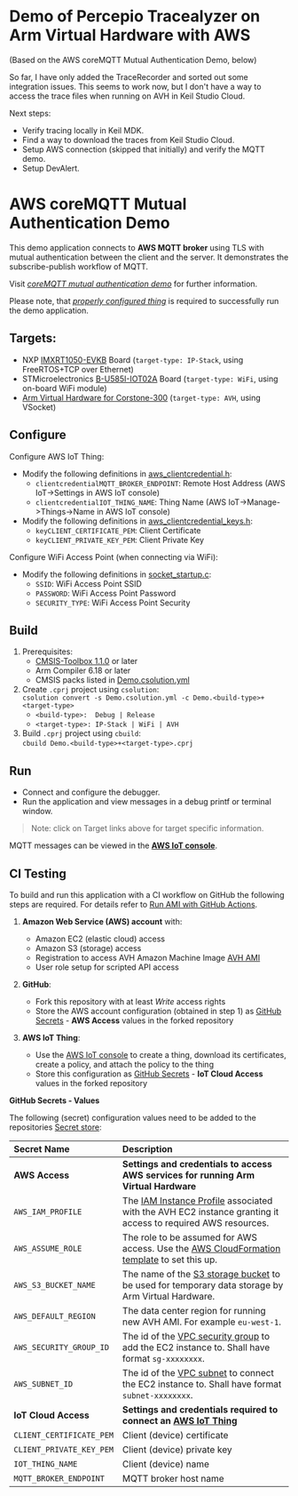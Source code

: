 Demo of Percepio Tracealyzer on Arm Virtual Hardware with AWS
=============================================================

(Based on the AWS coreMQTT Mutual Authentication Demo, below)

So far, I have only added the TraceRecorder and sorted out some integration issues. This seems to work now, but I don't have a way to access the trace files when running on AVH in Keil Studio Cloud. 

Next steps:
- Verify tracing locally in Keil MDK.
- Find a way to download the traces from Keil Studio Cloud.
- Setup AWS connection (skipped that initially) and verify the MQTT demo.
- Setup DevAlert.

AWS coreMQTT Mutual Authentication Demo
=======================================

This demo application connects to **AWS MQTT broker** using TLS with mutual authentication between the client and the server.
It demonstrates the subscribe-publish workflow of MQTT.

Visit [*coreMQTT mutual authentication demo*](https://docs.aws.amazon.com/freertos/latest/userguide/mqtt-demo-ma.html) for further information.

Please note, that [*properly configured thing*](https://docs.aws.amazon.com/iot/latest/developerguide/iot-moisture-create-thing.html) is required to
successfully run the demo application.

Targets:
--------
  - NXP [IMXRT1050-EVKB](./Board/IMXRT1050-EVKB/README.md) Board (`target-type: IP-Stack`, using FreeRTOS+TCP over Ethernet)
  - STMicroelectronics [B-U585I-IOT02A](./Board/B-U585I-IOT02A/README.md) Board (`target-type: WiFi`, using on-board WiFi module)
  - [Arm Virtual Hardware for Corstone-300](./Board/AVH_MPS3_Corstone-300/README.md) (`target-type: AVH`, using VSocket)

Configure
---------

Configure AWS IoT Thing:
  - Modify the following definitions in [aws_clientcredential.h](amazon-freertos/demos/include/aws_clientcredential.h):
    - `clientcredentialMQTT_BROKER_ENDPOINT`: Remote Host Address (AWS IoT->Settings in AWS IoT console)
    - `clientcredentialIOT_THING_NAME`: Thing Name (AWS IoT->Manage->Things->Name in AWS IoT console)
  - Modify the following definitions in [aws_clientcredential_keys.h](amazon-freertos/demos/include/aws_clientcredential_keys.h):
    - `keyCLIENT_CERTIFICATE_PEM`: Client Certificate
    - `keyCLIENT_PRIVATE_KEY_PEM`: Client Private Key

Configure WiFi Access Point (when connecting via WiFi):
  - Modify the following definitions in [socket_startup.c](Socket/WiFi/socket_startup.c):
    - `SSID`:          WiFi Access Point SSID
    - `PASSWORD`:      WiFi Access Point Password
    - `SECURITY_TYPE`: WiFi Access Point Security

Build
-----
1. Prerequisites:
   - [CMSIS-Toolbox 1.1.0](https://github.com/Open-CMSIS-Pack/cmsis-toolbox/releases/tag/1.1.0) or later
   - Arm Compiler 6.18 or later
   - CMSIS packs listed in [Demo.csolution.yml](Demo.csolution.yml)
2. Create `.cprj` project using `csolution`:  
   `csolution convert -s Demo.csolution.yml -c Demo.<build-type>+<target-type>`  
     - `<build-type>:  Debug | Release`
     - `<target-type>: IP-Stack | WiFi | AVH`
3. Build `.cprj` project using `cbuild`:  
   `cbuild Demo.<build-type>+<target-type>.cprj`

Run
---
- Connect and configure the debugger.
- Run the application and view messages in a debug printf or terminal window.
>Note: click on Target links above for target specific information.

MQTT messages can be viewed in the [**AWS IoT console**](https://docs.aws.amazon.com/iot/latest/developerguide/view-mqtt-messages.html).

CI Testing
----------
To build and run this application with a CI workflow on GitHub the following steps are required. For details refer to [Run AMI with GitHub Actions](https://arm-software.github.io/AVH/main/infrastructure/html/run_ami_github.html).

1. **Amazon Web Service (AWS) account** with:
    - Amazon EC2 (elastic cloud) access
    - Amazon S3 (storage) access
    - Registration to access AVH Amazon Machine Image [AVH AMI](https://aws.amazon.com/marketplace/search/results?searchTerms=Arm+Virtual+Hardware)
    - User role setup for scripted API access

2. **GitHub**:
    - Fork this repository with at least _Write_ access rights
    - Store the AWS account configuration (obtained in step 1) as
    [GitHub Secrets](https://docs.github.com/en/actions/security-guides/encrypted-secrets) - **AWS Access** values in the forked repository
    
3. **AWS IoT Thing**:
    - Use the [AWS IoT console](https://console.aws.amazon.com/iotv2/) to create a thing, download its certificates, create a policy, and attach the policy to the thing
    - Store this configuration as [GitHub Secrets](https://docs.github.com/en/actions/security-guides/encrypted-secrets) - **IoT Cloud Access** values in the forked repository

**GitHub Secrets - Values**

The following (secret) configuration values need to be added to the repositories [Secret store](../../settings/secrets/actions):

Secret Name                    | Description
:------------------------------|:--------------------
**AWS Access**                 | **Settings and credentials to access AWS services for running Arm Virtual Hardware**
`AWS_IAM_PROFILE`              | The [IAM Instance Profile](https://docs.aws.amazon.com/AWSEC2/latest/UserGuide/iam-roles-for-amazon-ec2.html) associated with the AVH EC2 instance granting it access to required AWS resources.
`AWS_ASSUME_ROLE`              | The role to be assumed for AWS access. Use the [AWS CloudFormation template](https://github.com/ARM-software/AVH-GetStarted/tree/main/infrastructure/cloudformation) to set this up.
`AWS_S3_BUCKET_NAME`           | The name of the [S3 storage bucket](https://docs.aws.amazon.com/AmazonS3/latest/userguide/creating-buckets-s3.html) to be used for temporary data storage by Arm Virtual Hardware.
`AWS_DEFAULT_REGION`           | The data center region for running new AVH AMI. For example `eu-west-1`.
`AWS_SECURITY_GROUP_ID`        | The id of the [VPC security group](https://docs.aws.amazon.com/vpc/latest/userguide/VPC_SecurityGroups.html) to add the EC2 instance to. Shall have format `sg-xxxxxxxx`.
`AWS_SUBNET_ID`                | The id of the [VPC subnet](https://docs.aws.amazon.com/vpc/latest/userguide/working-with-vpcs.html#view-subnet) to connect the EC2 instance to. Shall have format `subnet-xxxxxxxx`.
**IoT Cloud Access**           | **Settings and credentials required to connect an [AWS IoT Thing](https://github.com/MDK-Packs/Documentation/tree/master/AWS_Thing)**
`CLIENT_CERTIFICATE_PEM`       | Client (device) certificate
`CLIENT_PRIVATE_KEY_PEM`       | Client (device) private key
`IOT_THING_NAME`               | Client  (device) name
`MQTT_BROKER_ENDPOINT`         | MQTT broker host name
